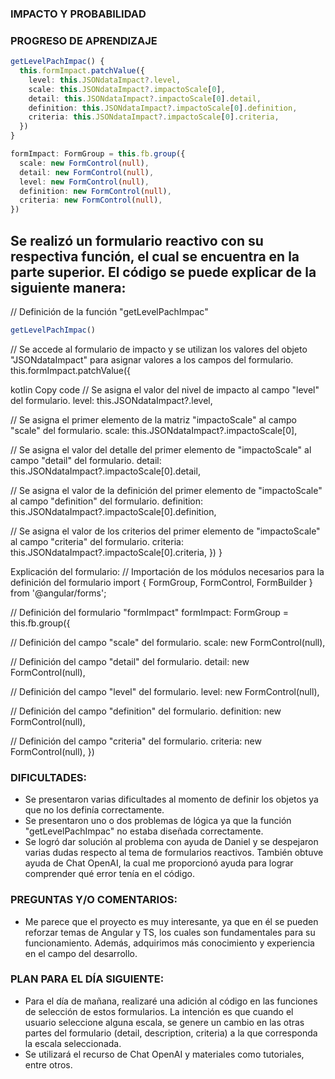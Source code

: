 ### IMPACTO Y PROBABILIDAD

### PROGRESO DE APRENDIZAJE

```ts
getLevelPachImpac() {
  this.formImpact.patchValue({
    level: this.JSONdataImpact?.level,
    scale: this.JSONdataImpact?.impactoScale[0],
    detail: this.JSONdataImpact?.impactoScale[0].detail,
    definition: this.JSONdataImpact?.impactoScale[0].definition,
    criteria: this.JSONdataImpact?.impactoScale[0].criteria,
  })
}

formImpact: FormGroup = this.fb.group({
  scale: new FormControl(null),
  detail: new FormControl(null),
  level: new FormControl(null),
  definition: new FormControl(null),
  criteria: new FormControl(null),
})
```
## Se realizó un formulario reactivo con su respectiva función, el cual se encuentra en la parte superior. El código se puede explicar de la siguiente manera:

// Definición de la función "getLevelPachImpac"
```ts
getLevelPachImpac() 
```
// Se accede al formulario de impacto y se utilizan los valores del objeto "JSONdataImpact" para asignar valores a los campos del formulario.
this.formImpact.patchValue({

kotlin
Copy code
// Se asigna el valor del nivel de impacto al campo "level" del formulario.
level: this.JSONdataImpact?.level,

// Se asigna el primer elemento de la matriz "impactoScale" al campo "scale" del formulario.
scale: this.JSONdataImpact?.impactoScale[0],

// Se asigna el valor del detalle del primer elemento de "impactoScale" al campo "detail" del formulario.
detail: this.JSONdataImpact?.impactoScale[0].detail,

// Se asigna el valor de la definición del primer elemento de "impactoScale" al campo "definition" del formulario.
definition: this.JSONdataImpact?.impactoScale[0].definition,

// Se asigna el valor de los criterios del primer elemento de "impactoScale" al campo "criteria" del formulario.
criteria: this.JSONdataImpact?.impactoScale[0].criteria,
})
}

Explicación del formulario:
// Importación de los módulos necesarios para la definición del formulario
import { FormGroup, FormControl, FormBuilder } from '@angular/forms';

// Definición del formulario "formImpact"
formImpact: FormGroup = this.fb.group({

// Definición del campo "scale" del formulario.
scale: new FormControl(null),

// Definición del campo "detail" del formulario.
detail: new FormControl(null),

// Definición del campo "level" del formulario.
level: new FormControl(null),

// Definición del campo "definition" del formulario.
definition: new FormControl(null),

// Definición del campo "criteria" del formulario.
criteria: new FormControl(null),
})

### DIFICULTADES:

- Se presentaron varias dificultades al momento de definir los objetos ya que no los definía correctamente.
- Se presentaron uno o dos problemas de lógica ya que la función "getLevelPachImpac" no estaba diseñada correctamente.
- Se logró dar solución al problema con ayuda de Daniel y se despejaron varias dudas respecto al tema de formularios reactivos. También obtuve ayuda de Chat OpenAI, la cual me proporcionó ayuda para lograr comprender qué error tenía en el código.

### PREGUNTAS Y/O COMENTARIOS:

- Me parece que el proyecto es muy interesante, ya que en él se pueden reforzar temas de Angular y TS, los cuales son fundamentales para su funcionamiento. Además, adquirimos más conocimiento y experiencia en el campo del desarrollo.

### PLAN PARA EL DÍA SIGUIENTE:

- Para el día de mañana, realizaré una adición al código en las funciones de selección de estos formularios. La intención es que cuando el usuario seleccione alguna escala, se genere un cambio en las otras partes del formulario (detail, description, criteria) a la que corresponda la escala seleccionada.
- Se utilizará el recurso de Chat OpenAI y materiales como tutoriales, entre otros.
